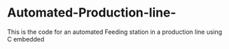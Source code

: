 # Automated-Production-line-
This is the code for an automated  Feeding station in a production line using C embedded 
